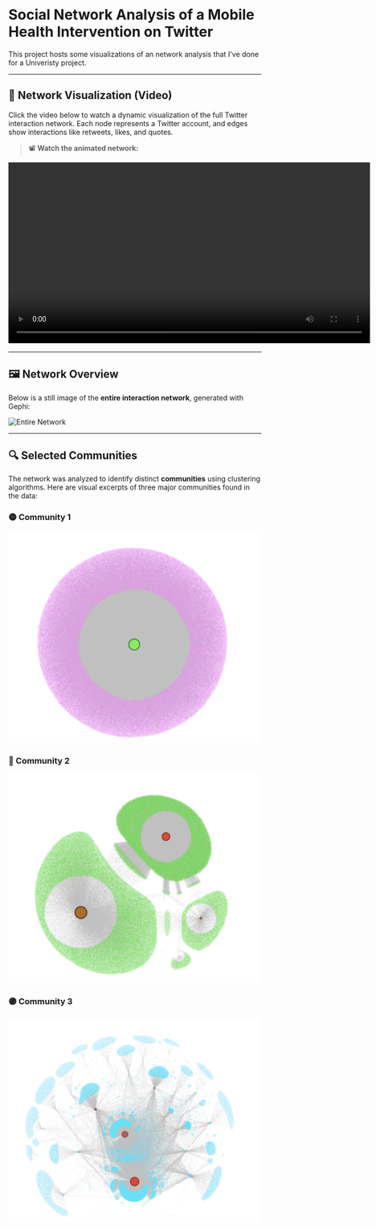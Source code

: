 # Social Network Analysis of a Mobile Health Intervention on Twitter 

This project hosts some visualizations of an network analysis that I've done for a Univeristy project.

---

## 🎥 Network Visualization (Video)

Click the video below to watch a dynamic visualization of the full Twitter interaction network. Each node represents a Twitter account, and edges show interactions like retweets, likes, and quotes.

> 📽️ **Watch the animated network:** 

<video src="network_video.mp4" controls width="720"></video>

---

## 🖼️ Network Overview

Below is a still image of the **entire interaction network**, generated with Gephi:

![Entire Network](entire_network.png)

---

## 🔍 Selected Communities

The network was analyzed to identify distinct **communities** using clustering algorithms. Here are visual excerpts of three major communities found in the data:

### 🟡 Community 1
![Community 1](community_1.png)

### 🔵 Community 2
![Community 2](community_2.png)

### 🟣 Community 3
![Community 3](community_3.png)
